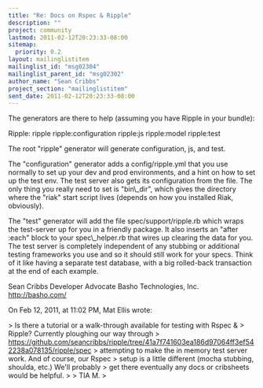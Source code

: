 ```yaml
---
title: "Re: Docs on Rspec & Ripple"
description: ""
project: community
lastmod: 2011-02-12T20:23:33-08:00
sitemap:
  priority: 0.2
layout: mailinglistitem
mailinglist_id: "msg02304"
mailinglist_parent_id: "msg02302"
author_name: "Sean Cribbs"
project_section: "mailinglistitem"
sent_date: 2011-02-12T20:23:33-08:00
---
```



The generators are there to help (assuming you have Ripple in your bundle):

Ripple:
 ripple
 ripple:configuration
 ripple:js
 ripple:model
 ripple:test

The root "ripple" generator will generate configuration, js, and test. 

The "configuration" generator adds a config/ripple.yml that you use normally to 
set up your dev and prod environments, and a hint on how to set up the test 
env. The test server also gets its configuration from the file. The only thing 
you really need to set is "bin\\_dir", which gives the directory where the "riak" 
start script lives (depends on how you installed Riak, obviously).

The "test" generator will add the file spec/support/ripple.rb which wraps the 
test-server up for you in a friendly package. It also inserts an "after :each" 
block to your spec\\_helper.rb that wires up clearing the data for you. The test 
server is completely independent of any stubbing or additional testing 
frameworks you use and so it should still work for your specs. Think of it 
like having a separate test database, with a big rolled-back transaction at the 
end of each example.

Sean Cribbs 
Developer Advocate
Basho Technologies, Inc.
http://basho.com/

On Feb 12, 2011, at 11:02 PM, Mat Ellis wrote:

&gt; Is there a tutorial or a walk-through available for testing with Rspec & 
&gt; Ripple? Currently ploughing our way through 
&gt; https://github.com/seancribbs/ripple/tree/41a7f741603ea186d97064ff3ef542238a078135/ripple/spec
&gt; attempting to make the in memory test server work. And of course, our Rspec 
&gt; setup is a little different (mocha stubbing, shoulda, etc.) We'll probably 
&gt; get there eventually any docs or cribsheets would be helpful.
&gt; 
&gt; TIA M.
&gt; 


